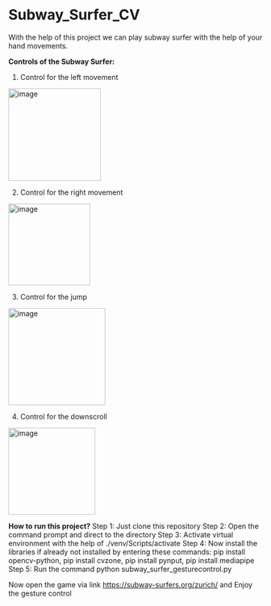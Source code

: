 # Subway_Surfer_CV

With the help of this project we can play subway surfer with the help of your hand movements.

**Controls of the Subway Surfer:**
1. Control for the left movement
<img width="183" alt="image" src="https://github.com/Silentboy7707/Subway_Surfer/assets/97505764/8d9ff611-b390-4d88-b3c6-ebf620921a92">

2. Control for the right movement
<img width="162" alt="image" src="https://github.com/Silentboy7707/Subway_Surfer/assets/97505764/b501a166-e961-40ff-af74-7906c8da9a04">

3. Control for the jump
<img width="192" alt="image" src="https://github.com/Silentboy7707/Subway_Surfer/assets/97505764/e74dd1ee-c5c1-4a3b-a051-be2decbe76a4">

4. Control for the downscroll
<img width="172" alt="image" src="https://github.com/Silentboy7707/Subway_Surfer/assets/97505764/867fbaf8-fd02-44e9-8002-0a9b45f9beab">


**How to run this project?**
Step 1: Just clone this repository
Step 2: Open the command prompt and direct to the directory
Step 3: Activate virtual environment with the help of ./venv/Scripts/activate
Step 4: Now install the libraries if already not installed by entering these commands:
pip install opencv-python, pip install cvzone, pip install pynput, pip install mediapipe
Step 5: Run the command python subway_surfer_gesturecontrol.py

Now open the game via link https://subway-surfers.org/zurich/
and Enjoy the gesture control

